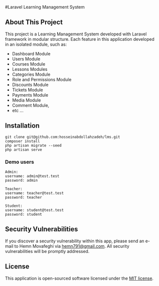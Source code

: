 #Laravel Learning Management System
<p align="center ">
</p>

## About This Project

This project is a Learning Management System developed with Laravel framework in modular structure. Each feature in this application developed in an isolated module, such as:

- Dashboard Module
- Users Module
- Courses Module
- Lessons Modules
- Categories Module
- Role and Permissions Module
- Discounts Module
- Tickets Module
- Payments Module
- Media Module
- Comment Module,
- etc ...
  

## Installation
```
git clone git@github.com:hosseinabdollahzadeh/lms.git
composer install
php artisan migrate --seed
php artisan serve
```

### Demo users
```
Admin:
username: admin@test.test
password: admin

Teacher: 
username: teacher@test.test
password: teacher

Student:
username: student@test.test
password: student
```

## Security Vulnerabilities

If you discover a security vulnerability within this app, please send an e-mail to Hemn Movafeghi via [hemn791@gmail.com](mailto:abdollahzadeh.hossein@gmail.com). All security vulnerabilities will be promptly addressed.

## License

This application is open-sourced software licensed under the [MIT license](https://opensource.org/licenses/MIT).

